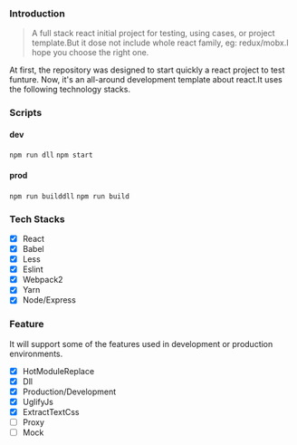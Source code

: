 ### Introduction
> A full stack react initial project for testing, using cases, or project template.But it dose not include whole react family, eg: redux/mobx.I hope you choose the right one.

At first, the repository was designed to start quickly a react project to test funture. Now, it's an all-around development template about react.It uses the following technology stacks.

### Scripts
#### dev
`
npm run dll
`
`
npm start
`
#### prod
`
npm run builddll
`
`
npm run build
`
### Tech Stacks

- [x] React
- [x] Babel
- [x] Less
- [x] Eslint
- [x] Webpack2
- [x] Yarn
- [x] Node/Express

### Feature
It will support some of the features used in development or production environments.

- [x] HotModuleReplace
- [x] Dll
- [x] Production/Development
- [x] UglifyJs
- [x] ExtractTextCss
- [ ] Proxy
- [ ] Mock
